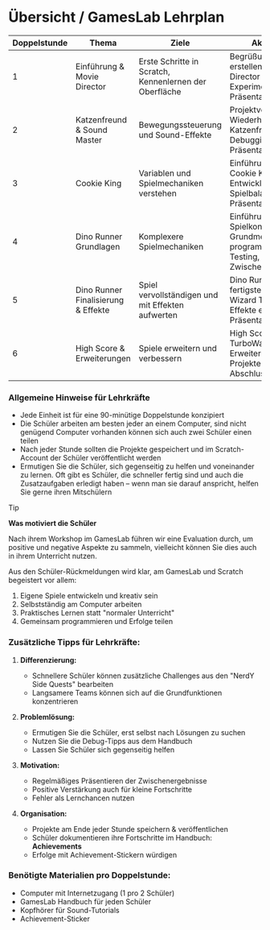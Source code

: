 # Übersicht / GamesLab Lehrplan



| Doppelstunde | Thema                               | Ziele                                                  | Aktivitäten                                                  | Hinweise                                         |
| ------------ | ----------------------------------- | ------------------------------------------------------ | ------------------------------------------------------------ | ------------------------------------------------ |
| 1            | Einführung & Movie Director         | Erste Schritte in Scratch, Kennenlernen der Oberfläche | Begrüßung, Accounts erstellen, Movie Director Tutorial, Experimentieren, Präsentation | Hausaufgabe: Scratch-Projekte erkunden           |
| 2            | Katzenfreund & Sound Master         | Bewegungssteuerung und Sound-Effekte                   | Projektvorstellung, Wiederholung, Katzenfreund Tutorial, Debugging, Präsentation | Debugging-Tipps im Handbuch nutzen               |
| 3            | Cookie King                         | Variablen und Spielmechaniken verstehen                | Einführung Variablen, Cookie King Entwicklung, Spielbalancing, Präsentation | Schüler ermutigen, Werte selbst auszubalancieren |
| 4            | Dino Runner Grundlagen              | Komplexere Spielmechaniken                             | Einführung Spielkonzept, Grundmechaniken programmieren, Testing, Zwischenstand | Fortsetzung in nächster Stunde                   |
| 5            | Dino Runner Finalisierung & Effekte | Spiel vervollständigen und mit Effekten aufwerten      | Dino Runner fertigstellen, Effect Wizard Tutorial, Effekte einbauen, Präsentation | -                                                |
| 6            | High Score & Erweiterungen          | Spiele erweitern und verbessern                        | High Score System, TurboWarp & Erweiterungen, Projekte optimieren, Abschlusspräsentation | -                                                |

### Allgemeine Hinweise für Lehrkräfte

- Jede Einheit ist für eine 90-minütige Doppelstunde konzipiert
- Die Schüler arbeiten am besten jeder an einem Computer, sind nicht genügend Computer vorhanden können sich auch zwei Schüler einen teilen
- Nach jeder Stunde sollten die Projekte gespeichert und im Scratch-Account der Schüler veröffentlicht werden
- Ermutigen Sie die Schüler, sich gegenseitig zu helfen und voneinander zu lernen. Oft gibt es Schüler, die schneller fertig sind und auch die Zusatzaufgaben erledigt haben – wenn man sie darauf anspricht, helfen Sie gerne ihren Mitschülern

> [!TIP]
>
> **Was motiviert die Schüler**
>
> Nach ihrem Workshop im GamesLab führen wir eine Evaluation durch, um positive und negative Aspekte zu sammeln, vielleicht können Sie dies auch in ihrem Unterricht nutzen.
>
> Aus den Schüler-Rückmeldungen wird klar, am GamesLab und Scratch begeistert vor allem:
>
> 1. Eigene Spiele entwickeln und kreativ sein
> 2. Selbstständig am Computer arbeiten
> 3. Praktisches Lernen statt "normaler Unterricht"
> 4. Gemeinsam programmieren und Erfolge teilen



### Zusätzliche Tipps für Lehrkräfte: 

1. **Differenzierung:**
   - Schnellere Schüler können zusätzliche Challenges aus den "NerdY Side Quests" bearbeiten 
   - Langsamere Teams können sich auf die Grundfunktionen konzentrieren

2. **Problemlösung:**
   - Ermutigen Sie die Schüler, erst selbst nach Lösungen zu suchen
   - Nutzen Sie die Debug-Tipps aus dem Handbuch
   - Lassen Sie Schüler sich gegenseitig helfen

3. **Motivation:**  
   - Regelmäßiges Präsentieren der Zwischenergebnisse  
   - Positive Verstärkung auch für kleine Fortschritte
   - Fehler als Lernchancen nutzen

4. **Organisation:**
   - Projekte am Ende jeder Stunde speichern & veröffentlichen 
   - Schüler dokumentieren ihre Fortschritte im Handbuch: **Achievements** 
   - Erfolge mit Achievement-Stickern würdigen

### Benötigte Materialien pro Doppelstunde:

- Computer mit Internetzugang (1 pro 2 Schüler)
- GamesLab Handbuch für jeden Schüler 
- Kopfhörer für Sound-Tutorials
- Achievement-Sticker
